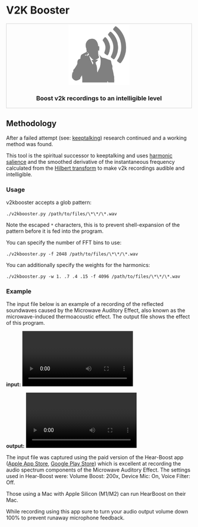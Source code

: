 # V2K Booster

<div style="border-style: solid; border-width: thin; border-color: lightgrey;" align="center" width="100%">
    <img width="33%" src=".github/icon.png">
    <h3>Boost v2k recordings to an intelligible level</h3>
</div>

## Methodology

After a failed attempt (see: [keeptalking](https://github.com/subliminalindustries/keeptalking)) research continued and a working method was found.

This tool is the spiritual successor to keeptalking and uses [harmonic salience](https://librosa.org/doc/latest/generated/librosa.salience.html) and the smoothed derivative of the instantaneous frequency calculated from the [Hilbert transform](https://docs.scipy.org/doc/scipy/reference/generated/scipy.signal.hilbert.html) to make v2k recordings audible and intelligible.

### Usage

v2kbooster accepts a glob pattern:

```
./v2kbooster.py /path/to/files/\*\*/\*.wav
```

Note the escaped `*` characters, this is to prevent shell-expansion of the pattern before it is fed into the program.

You can specify the number of FFT bins to use:

```
./v2kbooster.py -f 2048 /path/to/files/\*\*/\*.wav
```

You can additionally specify the weights for the harmonics:

```
./v2kbooster.py -w 1. .7 .4 .15 -f 4096 /path/to/files/\*\*/\*.wav
```

### Example

The input file below is an example of a recording of the reflected soundwaves caused by the Microwave Auditory Effect, also known as the microwave-induced thermoacoustic effect. The output file shows the effect of this program.

**input:** ![original.mp4](https://raw.githubusercontent.com/subliminalindustries/v2kbooster/main/.github/original.mp4)

**output:** ![enhanced.mp4](https://raw.githubusercontent.com/subliminalindustries/v2kbooster/main/.github/enhanced.mp4)

The input file was captured using the paid version of the Hear-Boost app ([Apple App Store](https://apps.apple.com/en/app/hear-boost-recording-ear-aid/id1437159134), [Google Play Store](https://play.google.com/store/apps/details?id=com.audiofix.hearboost)) which is excellent at recording the audio spectrum components of the Microwave Auditory Effect. The settings used in Hear-Boost were: Volume Boost: 200x, Device Mic: On, Voice Filter: Off.

Those using a Mac with Apple Silicon (M1/M2) can run HearBoost on their Mac.

While recording using this app sure to turn your audio output volume down 100% to prevent runaway microphone feedback.